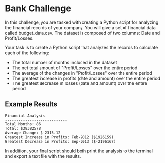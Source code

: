 # Bank Challenge
In this challenge, you are tasked with creating a Python script for analyzing the financial records of your company. You will give a set of financial data called budget_data.csv. The dataset is composed of two columns: Date and Profit/Losses. 

Your task is to create a Python script that analyzes the records to calculate each of the following:
* The total number of months included in the dataset
* The net total amount of "Profit/Losses" over the entire period
* The average of the changes in "Profit/Losses" over the entire period
* The greatest increase in profits (date and amount) over the entire period
* The greatest decrease in losses (date and amount) over the entire period  

## Example Results
```
Financial Analysis  
----------------------------  
Total Months: 86
Total: $38382578 
Average Change: $-2315.12  
Greatest Increase in Profits: Feb-2012 ($1926159)
Greatest Decrease in Profits: Sep-2013 ($-2196167)
```
In addition, your final script should both print the analysis to the terminal and export a text file with
the results.  
